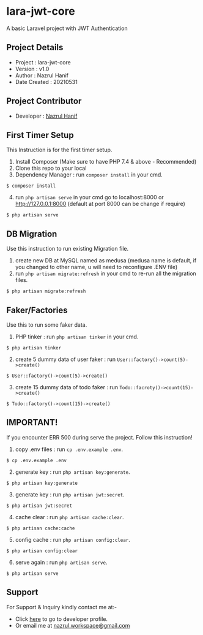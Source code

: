 lara-jwt-core
=================

A basic Laravel project with JWT Authentication

## Project Details
- Project : lara-jwt-core
- Version : v1.0
- Author : Nazrul Hanif
- Date Created : 20210531

## Project Contributor
- Developer : [Nazrul Hanif](https://github.com/lordnaz)


## First Timer Setup
This Instruction is for the first timer setup.

1. Install Composer (Make sure to have PHP 7.4 & above - Recommended)
2. Clone this repo to your local
3. Dependency Manager : run `composer install` in your cmd. 
```
$ composer install
```
4. run `php artisan serve` in your cmd go to localhost:8000 or http://127.0.0.1:8000 (default at port 8000 can be change if require)
```
$ php artisan serve
```

## DB Migration

Use this instruction to run existing Migration file.

1. create new DB at MySQL named as medusa (medusa name is default, if you changed to other name, u will need to reconfigure .ENV file)
2. run `php artisan migrate:refresh` in your cmd to re-run all the migration files.
```
$ php artisan migrate:refresh
```

## Faker/Factories

Use this to run some faker data.

1. PHP tinker : run `php artisan tinker` in your cmd. 
```
$ php artisan tinker
```
2. create 5 dummy data of user faker : run `User::factory()->count(5)->create()`
```
$ User::factory()->count(5)->create()
```
3. create 15 dummy data of todo faker : run `Todo::facroty()->count(15)->create()`
```
$ Todo::factory()->count(15)->create()
```


## IMPORTANT! 

If you encounter ERR 500 during serve the project. Follow this instruction!

1. copy .env files : run `cp .env.example .env`.
```
$ cp .env.example .env
```
2. generate key : run `php artisan key:generate`.
```
$ php artisan key:generate
```
3. generate key : run `php artisan jwt:secret`.
```
$ php artisan jwt:secret
```
4. cache clear : run `php artisan cache:clear`.
```
$ php artisan cache:cache
```
5. config cache : run `php artisan config:clear`.
```
$ php artisan config:clear
```
6. serve again : run `php artisan serve`.
```
$ php artisan serve
```

## Support 

For Support & Inquiry kindly contact me at:-

- Click [here](https://github.com/lordnaz) to go to developer profile.
- Or email me at nazrul.workspace@gmail.com